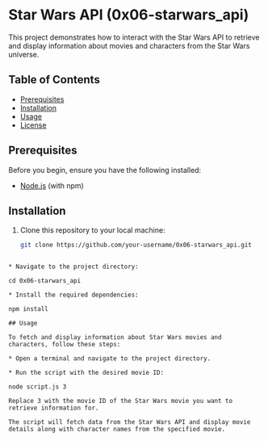 # Star Wars API (0x06-starwars_api)

This project demonstrates how to interact with the Star Wars API to retrieve and display information about movies and characters from the Star Wars universe.

## Table of Contents

- [Prerequisites](#prerequisites)
- [Installation](#installation)
- [Usage](#usage)
- [License](#license)

## Prerequisites

Before you begin, ensure you have the following installed:

- [Node.js](https://nodejs.org) (with npm)

## Installation

1. Clone this repository to your local machine:

   ```sh
   git clone https://github.com/your-username/0x06-starwars_api.git
```

* Navigate to the project directory:

cd 0x06-starwars_api

* Install the required dependencies:

npm install

## Usage

To fetch and display information about Star Wars movies and characters, follow these steps:

* Open a terminal and navigate to the project directory.

* Run the script with the desired movie ID:

node script.js 3

Replace 3 with the movie ID of the Star Wars movie you want to retrieve information for.

The script will fetch data from the Star Wars API and display movie details along with character names from the specified movie.

